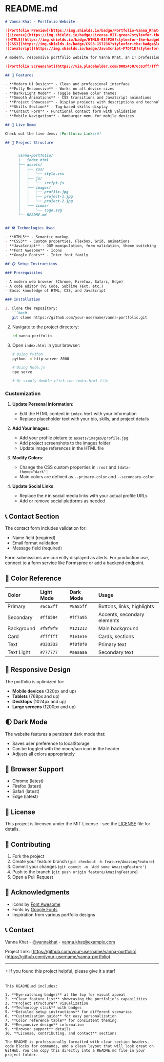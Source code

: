 # README.md

```markdown
# Vanna Khat - Portfolio Website

![Portfolio Preview](https://img.shields.io/badge/Portfolio-Vanna_Khat-6c63ff?style=for-the-badge&logo=google-chrome&logoColor=white)
![License](https://img.shields.io/badge/License-MIT-green?style=for-the-badge)
![HTML5](https://img.shields.io/badge/HTML5-E34F26?style=for-the-badge&logo=html5&logoColor=white)
![CSS3](https://img.shields.io/badge/CSS3-1572B6?style=for-the-badge&logo=css3&logoColor=white)
![JavaScript](https://img.shields.io/badge/JavaScript-F7DF1E?style=for-the-badge&logo=javascript&logoColor=black)

A modern, responsive portfolio website for Vanna Khat, an IT professional and programmer. This portfolio showcases skills, projects, and provides a way to get in touch.

![Portfolio Screenshot](https://via.placeholder.com/800x450/6c63ff/ffffff?text=Vanna+Khat+Portfolio)

## 🌟 Features

- **Modern UI Design** - Clean and professional interface
- **Fully Responsive** - Works on all device sizes
- **Dark/Light Mode** - Toggle between color themes
- **Smooth Animations** - CSS transitions and JavaScript animations
- **Project Showcase** - Display projects with descriptions and technologies
- **Skills Section** - Tag-based skills display
- **Contact Form** - Functional contact form with validation
- **Mobile Navigation** - Hamburger menu for mobile devices

## 🚀 Live Demo

Check out the live demo: [Portfolio Link](#)

## 📁 Project Structure


      vanna-portfolio/
      ├── index.html
      ├── assets/
      │   ├── css/
      │   │   └── style.css
      │   ├── js/
      │   │   └── script.js
      │   ├── images/
      │   │   ├── profile.jpg
      │   │   ├── project-1.jpg
      │   │   └── project-2.jpg
      │   └── icons/
      │       └── logo.svg
      └── README.md


## 🛠️ Technologies Used

- **HTML5** - Semantic markup
- **CSS3** - Custom properties, Flexbox, Grid, animations
- **JavaScript** - DOM manipulation, form validation, theme switching
- **Font Awesome** - Icons
- **Google Fonts** - Inter font family

## 📋 Setup Instructions

### Prerequisites

- A modern web browser (Chrome, Firefox, Safari, Edge)
- A code editor (VS Code, Sublime Text, etc.)
- Basic knowledge of HTML, CSS, and JavaScript

### Installation

1. Clone the repository:
   ```bash
   git clone https://github.com/your-username/vanna-portfolio.git
   ```

2. Navigate to the project directory:
   ```bash
   cd vanna-portfolio
   ```

3. Open `index.html` in your browser:
   ```bash
   # Using Python
   python -m http.server 8000
   
   # Using Node.js
   npx serve
   
   # Or simply double-click the index.html file
   ```

### Customization

1. **Update Personal Information**:
   - Edit the HTML content in `index.html` with your information
   - Replace placeholder text with your bio, skills, and project details

2. **Add Your Images**:
   - Add your profile picture to `assets/images/profile.jpg`
   - Add project screenshots to the images folder
   - Update image references in the HTML file

3. **Modify Colors**:
   - Change the CSS custom properties in `:root` and `[data-theme="dark"]`
   - Main colors are defined as `--primary-color` and `--secondary-color`

4. **Update Social Links**:
   - Replace the `#` in social media links with your actual profile URLs
   - Add or remove social platforms as needed

## 📞 Contact Section

The contact form includes validation for:
- Name field (required)
- Email format validation
- Message field (required)

Form submissions are currently displayed as alerts. For production use, connect to a form service like Formspree or add a backend endpoint.

## 🎨 Color Reference

| Color | Light Mode | Dark Mode | Usage |
| :--- | :--- | :--- | :--- |
| Primary | `#6c63ff` | `#8a85ff` | Buttons, links, highlights |
| Secondary | `#ff6584` | `#ff7a95` | Accents, secondary elements |
| Background | `#f9f9f9` | `#121212` | Main background |
| Card | `#ffffff` | `#1e1e1e` | Cards, sections |
| Text | `#333333` | `#f0f0f0` | Primary text |
| Text Light | `#777777` | `#aaaaaa` | Secondary text |

## 📱 Responsive Design

The portfolio is optimized for:

- **Mobile devices** (320px and up)
- **Tablets** (768px and up)
- **Desktops** (1024px and up)
- **Large screens** (1200px and up)

## 🌓 Dark Mode

The website features a persistent dark mode that:
- Saves user preference to localStorage
- Can be toggled with the moon/sun icon in the header
- Adjusts all colors appropriately

## 🔧 Browser Support

- Chrome (latest)
- Firefox (latest)
- Safari (latest)
- Edge (latest)

## 📝 License

This project is licensed under the MIT License - see the [LICENSE](LICENSE) file for details.

## 🤝 Contributing

1. Fork the project
2. Create your feature branch (`git checkout -b feature/AmazingFeature`)
3. Commit your changes (`git commit -m 'Add some AmazingFeature'`)
4. Push to the branch (`git push origin feature/AmazingFeature`)
5. Open a Pull Request

## 🙏 Acknowledgments

- Icons by [Font Awesome](https://fontawesome.com/)
- Fonts by [Google Fonts](https://fonts.google.com/)
- Inspiration from various portfolio designs

## 📞 Contact

Vanna Khat - [@vannakhat](https://twitter.com/vannakhat) - vanna.khat@example.com

Project Link: [https://github.com/your-username/vanna-portfolio](https://github.com/your-username/vanna-portfolio)

---

⭐️ If you found this project helpful, please give it a star!
```

This README.md includes:

1. **Eye-catching badges** at the top for visual appeal
2. **Clear feature list** showcasing the portfolio's capabilities
3. **Project structure** visualization
4. **Technology stack** with badges
5. **Detailed setup instructions** for different scenarios
6. **Customization guide** for easy personalization
7. **Color reference table** for consistent theming
8. **Responsive design** information
9. **Browser support** details
10. **License, contributing, and contact** sections

The README is professionally formatted with clear section headers, code blocks for commands, and a clean layout that will look great on GitHub. You can copy this directly into a README.md file in your project folder.
